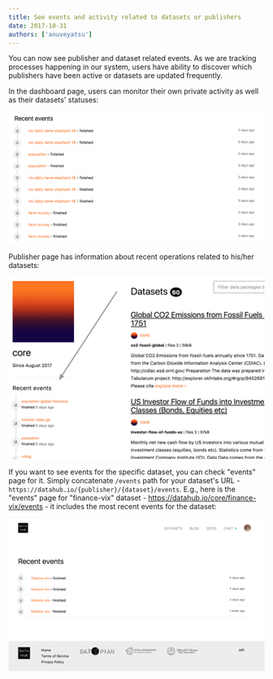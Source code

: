 ```yaml
---
title: See events and activity related to datasets or publishers
date: 2017-10-31
authors: ['anuveyatsu']
---
```


You can now see publisher and dataset related events. As we are tracking processes happening in our system, users have ability to discover which publishers have been active or datasets are updated frequently.

In the dashboard page, users can monitor their own private activity as well as their datasets' statuses:

![](/static/img/docs/dashboard-events.png)

Publisher page has information about recent operations related to his/her datasets:

![](/static/img/docs/publisher-events.png)

If you want to see events for the specific dataset, you can check "events" page for it. Simply concatenate `/events` path for your dataset's URL - `https://datahub.io/{publisher}/{dataset}/events`. E.g., here is the "events" page for "finance-vix" dataset - https://datahub.io/core/finance-vix/events - it includes the most recent events for the dataset:

![](/static/img/docs/events-page.png)

